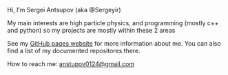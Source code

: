 Hi, I’m Sergei Antsupov (aka @Sergeyir)

My main interests are high particle physics, and programming (mostly c++ and python) so my projects are mostly within these 2 areas

See my [GitHub pages website](https://sergeyir.github.io/index.html) for more information about me. You can also find a list of my documented repositores there.

How to reach me: anstupov0124@gmail.com
